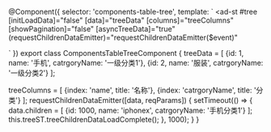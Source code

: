 @Component({
  selector: 'components-table-tree',
  template: `
  <ad-st
    #tree
    [initLoadData]="false"
    [data]="treeData"
    [columns]="treeColumns"
    [showPagination]="false"
    [asyncTreeData]="true"
    (requestChildrenDataEmitter)="requestChildrenDataEmitter($event)"
  >
  </ad-st>
  `
})
export class ComponentsTableTreeComponent {
  treeData = [
      {id: 1, name: '手机', catrgoryName: '一级分类1'},
      {id: 2, name: '服装', catrgoryName: '一级分类2'}
  ];
  
  treeColumns = [
      {index: 'name', title: '名称'},
      {index: 'catrgoryName', title: '分类'}
  ];
  requestChildrenDataEmitter([data, reqParams]) {
      setTimeout(() => {
        data.children = [
          {id: 1000, name: 'iphonex', catrgoryName: '手机分类1'}
        ];
        this.treeST.treeChildrenDataLoadComplete();
      }, 1000);
  }
}
